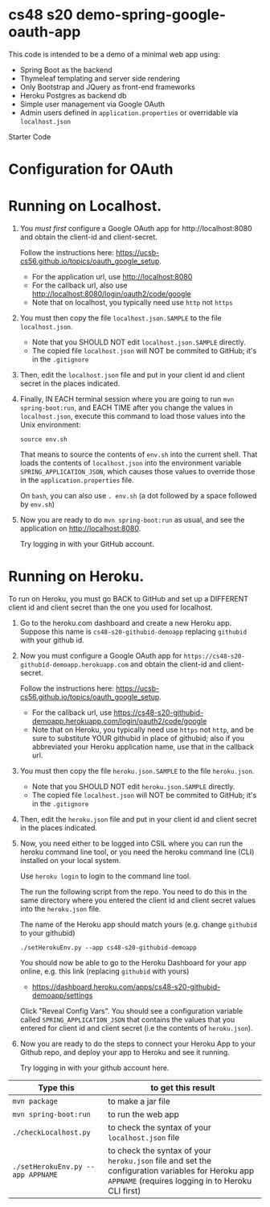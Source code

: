 # cs48 s20 demo-spring-google-oauth-app

This code is intended to be a demo of a minimal web app using:
* Spring Boot as the backend
* Thymeleaf templating and server side rendering
* Only Bootstrap and JQuery as front-end frameworks
* Heroku Postgres as backend db
* Simple user management via Google OAuth
* Admin users defined in `application.properties` or
  overridable via `localhost.json`

Starter Code

# Configuration for OAuth

# Running on Localhost.

1.  You _must first_ configure a Google OAuth app for http://localhost:8080 and obtain the client-id and client-secret.

    Follow the instructions here: <https://ucsb-cs56.github.io/topics/oauth_google_setup>.

    - For the application url, use <http://localhost:8080>
    - For the callback url, also use <http://localhost:8080/login/oauth2/code/google>
    - Note that on localhost, you typically need use `http` not `https`

2.  You must then copy the file `localhost.json.SAMPLE` to the file `localhost.json`.

    - Note that you SHOULD NOT edit `localhost.json.SAMPLE` directly.
    - The copied file `localhost.json` will NOT be commited to GitHub; it's in the `.gitignore`

3.  Then, edit the `localhost.json` file and put in your client id and client secret in the places indicated.

4.  Finally, IN EACH terminal session where you are going to run `mvn spring-boot:run`, and EACH TIME after you
    change the values in `localhost.json`, execute this command to load those values into the Unix environment:

    ```
    source env.sh
    ```

    That means to source the contents of `env.sh` into the
    current shell. That loads the contents of `localhost.json` into the environment variable `SPRING_APPLICATION_JSON`, which
    causes those values to override those in the `application.properties` file.

    On `bash`, you can also use `. env.sh` (a dot followed by a space followed by `env.sh`)

5.  Now you are ready to do `mvn spring-boot:run` as usual, and see the application on <http://localhost:8080>.

    Try logging in with your GitHub account.

# Running on Heroku.

To run on Heroku, you must go BACK to GitHub and set up a DIFFERENT client id and client secret than the one you used for
localhost.

1.  Go to the heroku.com dashboard and create a new Heroku app.
    Suppose this name is `cs48-s20-githubid-demoapp`
    replacing `githubid` with your github id.

1.  Now you must configure a Google OAuth app for `https://cs48-s20-githubid-demoapp.herokuapp.com` and obtain the client-id and client-secret.

    Follow the instructions here: <https://ucsb-cs56.github.io/topics/oauth_google_setup>.
    
    - For the callback url, use <https://cs48-s20-githubid-demoapp.herokuapp.com/login/oauth2/code/google>  
    - Note that on Heroku, you typically need use `https` not `http`, and be sure to substitute YOUR githubid in place of githubid; also if you abbreviated your Heroku application name, use that in the callback url.

2.  You must then copy the file `heroku.json.SAMPLE` to the file `heroku.json`.

    - Note that you SHOULD NOT edit `heroku.json.SAMPLE` directly.
    - The copied file `localhost.json` will NOT be commited to GitHub; it's in the `.gitignore`

3.  Then, edit the `heroku.json` file and put in your client id and client secret in the places indicated.

4.  Now, you need either to be logged into CSIL where you can run the heroku command line tool, or you need the heroku
    command line (CLI) installed on your local system.

    Use `heroku login` to login to the command line tool.

    The run the following script from the repo. You need to do this in the same directory where you entered
    the client id and client secret values into the `heroku.json` file.

    The name of the Heroku app should match yours (e.g. change `githubid` to your githubid)

    ```
    ./setHerokuEnv.py --app cs48-s20-githubid-demoapp
    ```

    You should now be able to go to the Heroku Dashboard for your app online, e.g. this link (replacing `githubid` with yours)

    - <https://dashboard.heroku.com/apps/cs48-s20-githubid-demoapp/settings>

    Click "Reveal Config Vars". You should see a configuration variable called `SPRING_APPLICATION_JSON` that contains
    the values that you entered for client id and client secret (i.e the contents of `heroku.json`).

5.  Now you are ready to do the steps to connect your Heroku App to your Github repo, and deploy your app to Heroku and see it running.

    Try logging in with your github account here.


| Type this                                                                                                                                                                              | to get this result                                |
| -------------------------------------------------------------------------------------------------------------------------------------------------------------------------------------- | ------------------------------------------------- |
| `mvn package`                                                                                                                                                                          | to make a jar file                                |
| `mvn spring-boot:run`                                                                                                                                                                  | to run the web app                                |
| `./checkLocalhost.py`                                                                                                                                                                  | to check the syntax of your `localhost.json` file |
| `./setHerokuEnv.py --app APPNAME` | to check the syntax of your `heroku.json` file and set the configuration variables for Heroku app `APPNAME` (requires logging in to Heroku CLI first) |
